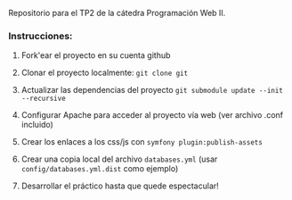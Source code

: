 Repositorio para el TP2 de la cátedra Programación Web II.

### Instrucciones:

1. Fork'ear el proyecto en su cuenta github

2. Clonar el proyecto localmente:
    `git clone git`


3. Actualizar las dependencias del proyecto
    `git submodule update --init --recursive`

4. Configurar Apache para acceder al proyecto vía web (ver archivo .conf incluido)

5. Crear los enlaces a los css/js con `symfony plugin:publish-assets`

6. Crear una copia local del archivo `databases.yml` (usar `config/databases.yml.dist` como ejemplo)

7. Desarrollar el práctico hasta que quede espectacular!
